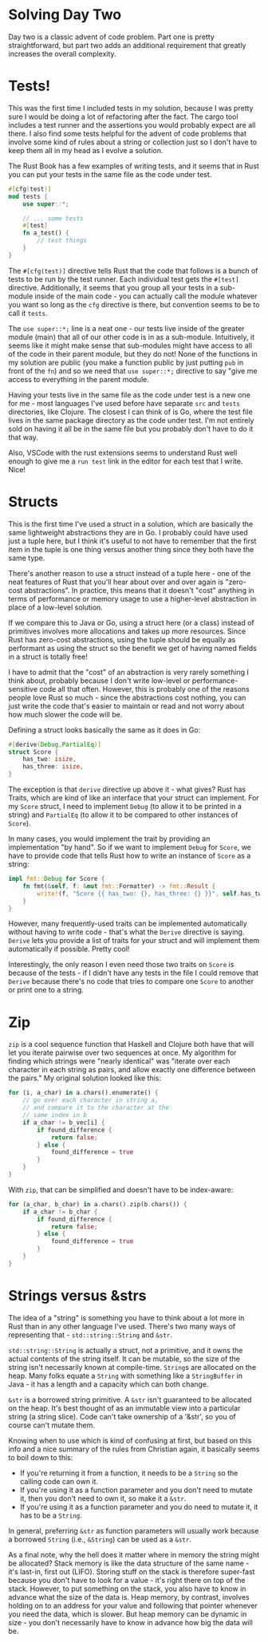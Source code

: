 Solving Day Two
===============
Day two is a classic advent of code problem.  Part one is pretty straightforward, but part two adds an additional requirement that greatly increases the overall complexity.

Tests!
======
This was the first time I included tests in my solution, because I was pretty sure I would be doing a lot of refactoring after the fact.  The cargo tool includes a test runner and the assertions you would probably expect are all there.  I also find some tests helpful for the advent of code problems that involve some kind of rules about a string or collection just so I don't have to keep them all in my head as I evolve a solution.

The Rust Book has a few examples of writing tests, and it seems that in Rust you can put your tests in the same file as the code under test.

```rust
#[cfg(test)]
mod tests {
    use super::*;

    // ... some tests
    #[test]
    fn a_test() {
        // test things
    }
}
```

The `#[cfg(test)]` directive tells Rust that the code that follows is a bunch of tests to be run by the test runner.  Each individual test gets the `#[test]` directive.  Additionally, it seems that you group all your tests in a sub-module inside of the main code - you can actually call the module whatever you want so long as the `cfg` directive is there, but convention seems to be to call it `tests`.

The `use super::*;` line is a neat one - our tests live inside of the greater module (main) that all of our other code is in as a sub-module.  Intuitively, it seems like it might make sense that sub-modules might have access to all of the code in their parent module, but they do not!  None of the functions in my solution are public (you make a function public by just putting `pub` in front of the `fn`) and so we need that `use super::*;` directive to say "give me access to everything in the parent module.

Having your tests live in the same file as the code under test is a new one for me - most languages I've used before have separate `src` and `tests` directories, like Clojure.  The closest I can think of is Go, where the test file lives in the same package directory as the code under test.  I'm not entirely sold on having it all be in the same file but you probably don't have to do it that way.

Also, VSCode with the rust extensions seems to understand Rust well enough to give me a `run test` link in the editor for each test that I write.  Nice!

Structs
=======
This is the first time I've used a struct in a solution, which are basically the same lightweight abstractions they are in Go.  I probably could have used just a tuple here, but I think it's useful to not have to remember that the first item in the tuple is one thing versus another thing since they both have the same type.

There's another reason to use a struct instead of a tuple here - one of the neat features of Rust that you'll hear about over and over again is "zero-cost abstractions".  In practice, this means that it doesn't "cost" anything in terms of performance or memory usage to use a higher-level abstraction in place of a low-level solution.  

If we compare this to Java or Go, using a struct here (or a class) instead of primitives involves more allocations and takes up more resources.  Since Rust has zero-cost abstractions, using the tuple should be equally as performant as using the struct so the benefit we get of having named fields in a struct is totally free!

I have to admit that the "cost" of an abstraction is very rarely something I think about, probably because I don't write low-level or performance-sensitive code all that often.  However, this is probably one of the reasons people love Rust so much - since the abstractions cost nothing, you can just write the code that's easier to maintain or read and not worry about how much slower the code will be.

Defining a struct looks basically the same as it does in Go:

```rust
#[derive(Debug,PartialEq)]
struct Score {
    has_two: isize,
    has_three: isize,
}
```

The exception is that `derive` directive up above it - what gives? Rust has Traits, which are kind of like an interface that your struct can implement.  For my `Score` struct, I need to implement `Debug` (to allow it to be printed in a string) and `PartialEq` (to allow it to be compared to other instances of `Score`).

In many cases, you would implement the trait by providing an implementation "by hand".  So if we want to implement `Debug` for `Score`, we have to provide code that tells Rust how to write an instance of `Score` as a string:

```rust
impl fmt::Debug for Score {
    fn fmt(&self, f: &mut fmt::Formatter) -> fmt::Result {
        write!(f, "Score {{ has_two: {}, has_three: {} }}", self.has_two, self.has_three)
    }
}
```

However, many frequently-used traits can be implemented automatically without having to write code - that's what the `Derive` directive is saying.  `Derive` lets you provide a list of traits for your struct and will implement them automatically if possible.  Pretty cool!

Interestingly, the only reason I even need those two traits on `Score` is because of the tests - if I didn't have any tests in the file I could remove that `Derive` because there's no code that tries to compare one `Score` to another or print one to a string.

Zip
===
`zip` is a cool sequence function that Haskell and Clojure both have that will let you iterate pairwise over two sequences at once.  My algorithm for finding which strings were "nearly identical" was "iterate over each character in each string as pairs, and allow exactly one difference between the pairs."  My original solution looked like this:

```rust
for (i, a_char) in a.chars().enumerate() {
    // go over each character in string a,
    // and compare it to the character at the
    // same index in b
    if a_char != b_vec[i] {
        if found_difference {
            return false;
        } else {
            found_difference = true
        }
    }
}
```

With `zip`, that can be simplified and doesn't have to be index-aware:

```rust
for (a_char, b_char) in a.chars().zip(b.chars()) {
    if a_char != b_char {
        if found_difference {
            return false;
        } else {
            found_difference = true
        }
    }
}
```

Strings versus &strs
====================
The idea of a "string" is something you have to think about a lot more in Rust than in any other language I've used.  There's two many ways of representing that - `std::string::String` and `&str`.

`std::string::String` is actually a struct, not a primitive, and it owns the actual contents of the string itself.  It can be mutable, so the size of the string isn't necessarily known at compile-time.  `String`s are allocated on the heap.  Many folks equate a `String` with something like a `StringBuffer` in Java - it has a length and a capacity which can both change.

`&str` is a borrowed string primitive. A `&str` isn't guaranteed to be allocated on the heap. It's best thought of as an immutable view into a particular string (a string slice).  Code can't take ownership of a '&str', so you of course can't mutate them.

Knowing when to use which is kind of confusing at first, but based on this info and a nice summary of the rules from Christian again, it basically seems to boil down to this:

- If you're returning it from a function, it needs to be a `String` so the calling code can own it.
- If you're using it as a function parameter and you don't need to mutate it, then you don't need to own it, so make it a `&str`.
- If you're using it as a function parameter and you do need to mutate it, it has to be a `String`.

In general, preferring `&str` as function parameters will usually work because a borrowed `String` (i.e., `&String`) can be used as a `&str`.

As a final note, why the hell does it matter where in memory the string might be allocated?  Stack memory is like the data structure of the same name - it's last-in, first out (LIFO).  Storing stuff on the stack is therefore super-fast because you don't have to look for a value - it's right there on top of the stack.  However, to put something on the stack, you also have to know in advance what the size of the data is.  Heap memory, by contrast, involves holding on to an address for your value and following that pointer whenever you need the data, which is slower.  But heap memory can be dynamic in size - you don't necessarily have to know in advance how big the data will be.